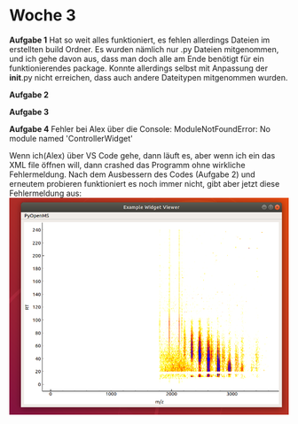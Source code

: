 # Woche 3 

**Aufgabe 1** 
Hat so weit alles funktioniert, es fehlen allerdings Dateien im erstellten build Ordner. Es wurden nämlich nur .py Dateien mitgenommen, und ich gehe davon aus, dass man doch alle am Ende benötigt für ein funktionierendes package. Konnte allerdings selbst mit Anpassung der __init__.py nicht erreichen, dass auch andere Dateitypen mitgenommen wurden. 

**Aufgabe 2**

**Aufgabe 3**


**Aufgabe 4**
Fehler bei Alex über die Console: ModuleNotFoundError: No module named 'ControllerWidget'

Wenn ich(Alex) über VS Code gehe, dann läuft es, aber wenn ich ein das XML file öffnen will, dann crashed das Programm ohne wirkliche Fehlermeldung. Nach dem Ausbessern des Codes (Aufgabe 2) und erneutem probieren funktioniert es noch immer nicht, gibt aber jetzt diese Fehlermeldung aus: 
![alt text](Screenshots/ExampleWidgetViewer.png)
